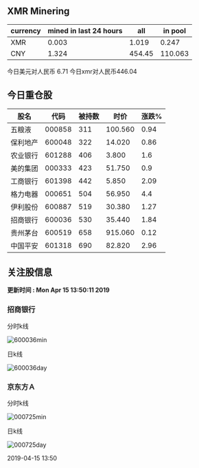 ## XMR Minering

|currency|mined in last 24 hours|all|in pool|
|---|---|---|---|
|XMR|0.003|1.019|0.247|
|CNY|1.324|454.45|110.063|

今日美元对人民币 6.71	今日xmr对人民币446.04


## 今日重仓股 

|股名|代码|被持数|时价|涨跌%|
|---|---|---|---|---|
|五粮液|000858|311|100.560|0.94|
|保利地产|600048|322|14.020|0.86|
|农业银行|601288|406|3.800|1.6|
|美的集团|000333|423|51.750|0.9|
|工商银行|601398|442|5.850|2.09|
|格力电器|000651|504|56.950|4.4|
|伊利股份|600887|519|30.380|1.27|
|招商银行|600036|530|35.440|1.84|
|贵州茅台|600519|658|915.060|0.12|
|中国平安|601318|690|82.820|2.96|

## 关注股信息
**更新时间 : Mon Apr 15 13:50:11 2019**
### 招商银行 
分时k线

![600036min](http://image.sinajs.cn/newchart/min/n/sh600036.gif)

日k线

![600036day](http://image.sinajs.cn/newchart/daily/n/sh600036.gif)

### 京东方Ａ 
分时k线

![000725min](http://image.sinajs.cn/newchart/min/n/sz000725.gif)

日k线

![000725day](http://image.sinajs.cn/newchart/daily/n/sz000725.gif)

2019-04-15 13:50